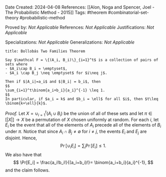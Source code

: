 Date Created: 2024-04-08
References: [[Alon, Noga and Spencer, Joel - The Probabilistic Method - 2015]]
Tags: #theorem #combinatorial-set-theory #probabilistic-method 

Proved by: <i>Not Applicable</i>
References: <i>Not Applicable</i>
Justifications: <i>Not Applicable</i>

Specializations: <i>Not Applicable</i>
Generalizations: <i>Not Applicable</i>

```ad-theorem
title: Bollobás Two Families Theorem

Say $\mathcal F = \{(A_i, B_i)\}_{i=1}^t$ is a collection of pairs of sets where
- $A_i\cap B_i = \emptyset$,
- $A_i \cap B_j \neq \emptyset$ for $i\neq j$.

Then if $|A_i|=a_i$ and $|B_i| = b_i$, then
$$
\sum_{i=1}^t\binom{a_i+b_i}{a_i}^{-1} \leq 1.
$$
In particular, if $a_i = k$ and $b_i = \ell$ for all $i$, then $t\leq \binom{k+\ell}{k}$.

```

<i>Proof.</i> Let $X = \cup_{i=1}^t (A_i\cup B_i)$ be the union of all of these sets and let $\pi\in [|X|]\to X$ be a permutation of $X$ chosen uniformly at random. For each $i$, let $E_i$ be the event that all of the elements of $A_i$ precede all of the elements of $B_i$ under $\pi$. Notice that since $A_i \cap B_j \neq \emptyset$ for $i\neq j$, the events $E_i$ and $E_j$ are disjoint. Hence,
$$
\Pr[\cup_i E_i] = \sum_i \Pr[E_i] \leq 1.
$$
We also have that 
$$
\Pr[E_i] = \frac{a_i!b_i!}{(a_i+b_i)!}= \binom{a_i+b_i}{a_i}^{-1},
$$
and the claim follows.